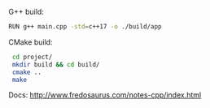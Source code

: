 G++ build:
```bash
RUN g++ main.cpp -std=c++17 -o ./build/app
```
CMake build:
```bash
 cd project/
 mkdir build && cd build/
 cmake ..
 make
```

Docs:
http://www.fredosaurus.com/notes-cpp/index.html
